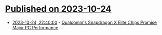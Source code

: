# [Published on 2023-10-24](index.md)

* [2023-10-24, 22:40:00](https://tech.slashdot.org/story/23/10/24/1927207/qualcomms-snapdragon-x-elite-chips-promise-major-pc-performance?utm_source=rss1.0mainlinkanon&utm_medium=feed) - [Qualcomm's Snapdragon X Elite Chips Promise Major PC Performance](https://tech.slashdot.org/story/23/10/24/1927207/qualcomms-snapdragon-x-elite-chips-promise-major-pc-performance?utm_source=rss1.0mainlinkanon&utm_medium=feed)
